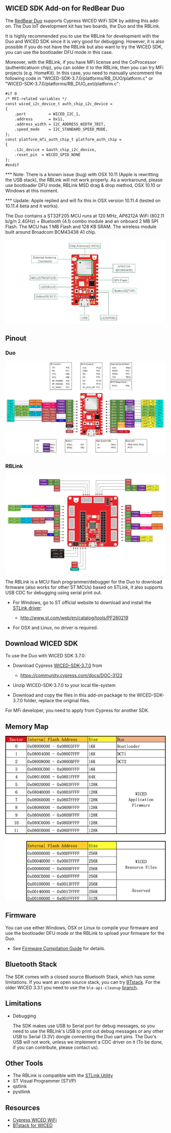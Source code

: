 
## WICED SDK Add-on for RedBear Duo

The [RedBear Duo](http://redbear.cc/duo/) supports Cypress WICED WiFi SDK by adding this add-on. The Duo IoT development kit has two boards, the Duo and the RBLink.

It is highly recommended you to use the RBLink for development with the Duo and WICED SDK since it is very good for debugging. However, it is also possible if you do not have the RBLink but also want to try the WICED SDK, you can use the bootloader DFU mode in this case.

Moreover, with the RBLink, if you have MFi license and the CoProcessor (authenticatiuon chip), you can solder it to the RBLink, then you can try MFi projects (e.g. HomeKit). In this case, you need to manually uncomment the following code in "WICED-SDK-3.7.0/platforms/RB_DUO/platform.c" or "WICED-SDK-3.7.0/platforms/RB_DUO_ext/platform.c":

	#if 0
	/* MFI-related variables */
	const wiced_i2c_device_t auth_chip_i2c_device =
	{
	    .port          = WICED_I2C_1,
	    .address       = 0x11,
	    .address_width = I2C_ADDRESS_WIDTH_7BIT,
	    .speed_mode    = I2C_STANDARD_SPEED_MODE,
	};
	const platform_mfi_auth_chip_t platform_auth_chip =
	{
	    .i2c_device = &auth_chip_i2c_device,
	    .reset_pin  = WICED_GPIO_NONE
	};
	#endif

*** Note: There is a known issue (bug) with OSX 10.11 (Apple is rewritting the USB stack), the RBLink will not work properly. As a workaround, please use bootloader DFU mode, RBLink MSD drag & drop method, OSX 10.10 or Windows at this moment.

*** Update: Apple replied and will fix this in OSX version 10.11.4 (tested on 10.11.4 beta and it works).

The Duo contains a ST32F205 MCU runs at 120 MHz, AP6212A WiFi (802.11 b/g/n 2.4GHz) + Bluetooth (4.1) combo module and an onboard 2 MB SPI Flash. The MCU has 1 MB Flash and 128 KB SRAM. The wireless module built around Broadcom BCM43438 A1 chip.

![image](docs/images/RBDuo_BlockDiagram.jpg)


## Pinout

### Duo

![image](docs/images/RBDuo_Pinout.png)

### RBLink

![image](docs/images/RBLink_Pinout.png)

The RBLink is a MCU flash programmer/debugger for the Duo to download firmware (also works for other ST MCUs) based on STLink, it also supports USB CDC for debugging using serial print out.

* For Windows, go to ST official website to download and install the [STLink driver](http://www.st.com/web/en/catalog/tools/PF260219):

	* http://www.st.com/web/en/catalog/tools/PF260219

* For OSX and Linux, no driver is required.


## Download WICED SDK

To use the Duo with WICED SDK 3.7.0:

* Download Cypress [WICED-SDK-3.7.0](https://community.cypress.com/docs/DOC-3122) from

	* https://community.cypress.com/docs/DOC-3122

* Unzip WICED-SDK-3.7.0 to your local file-system

* Download and copy the files in this add-on package to the WICED-SDK-3.7.0 folder, replace the original files.

For MFi developer, you need to apply from Cypress for another SDK.


## Memory Map

![image](docs/images/RBDuo_MemMap.png)


## Firmware

You can use either Windows, OSX or Linux to compile your firmware and use the bootloader DFU mode or the RBLink to upload your firmware for the Duo.

* See [Firmware Compilation Guide](docs/FW_Make.md) for details.


## Bluetooth Stack

The SDK comes with a closed source Bluetooth Stack, which has some limitations. If you want an open source stack, you can try [BTstack](https://github.com/bluekitchen/btstack/tree/master/port/wiced). For the older WICED 3.3.1 you need to use the `ble-api-cleanup` [branch](https://github.com/bluekitchen/btstack/tree/ble-api-cleanup/port/wiced).


## Limitations

* Debugging

	The SDK makes use USB to Serial port for debug messages, so you need to use the RBLink's USB to print out debug messages or any other USB to Serial (3.3V) dongle connecting the Duo uart pins. The Duo's USB will not work, unless we implement a CDC driver on it (To be done, if you can contribute, please contact us).


## Other Tools

* The RBLink is compatible with the [STLink Utility](http://www.st.com/web/en/catalog/tools/PF258168)
* ST Visual Programmer (STVP)
* qstlink
* pystlimk


## Resources

* [Cypress WICED WiFi](https://community.cypress.com/community/wiced-wifi)
* [BTstack for WICED](https://github.com/bluekitchen/btstack/tree/master/port/wiced)
